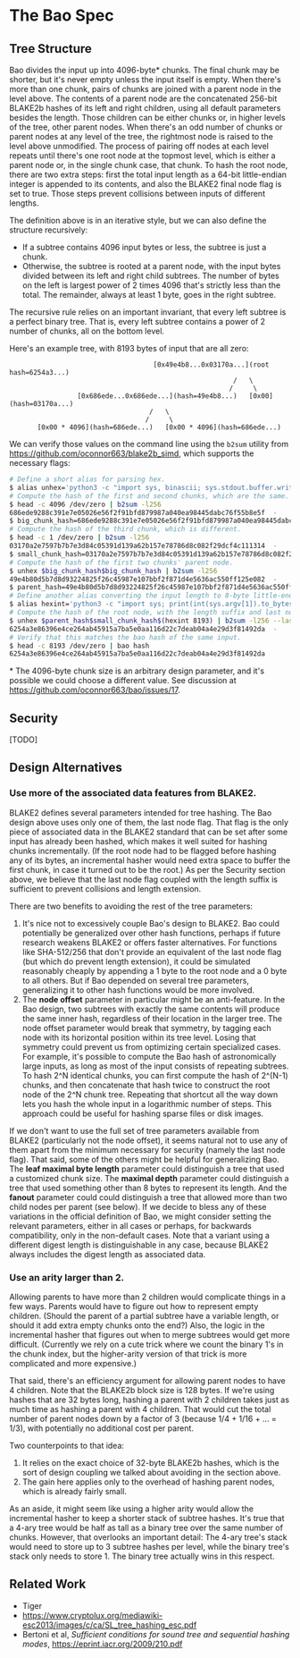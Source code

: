 # The Bao Spec

## Tree Structure

Bao divides the input up into 4096-byte* chunks. The final chunk may be
shorter, but it's never empty unless the input itself is empty. When there's
more than one chunk, pairs of chunks are joined with a parent node in the level
above. The contents of a parent node are the concatenated 256-bit BLAKE2b
hashes of its left and right children, using all default parameters besides the
length. Those children can be either chunks or, in higher levels of the tree,
other parent nodes. When there's an odd number of chunks or parent nodes at any
level of the tree, the rightmost node is raised to the level above unmodified.
The process of pairing off nodes at each level repeats until there's one root
node at the topmost level, which is either a parent node or, in the single
chunk case, that chunk. To hash the root node, there are two extra steps: first
the total input length as a 64-bit little-endian integer is appended to its
contents, and also the BLAKE2 final node flag is set to true. Those steps
prevent collisions between inputs of different lengths.

The definition above is in an iterative style, but we can also define the
structure recursively:

- If a subtree contains 4096 input bytes or less, the subtree is just a chunk.
- Otherwise, the subtree is rooted at a parent node, with the input bytes
  divided between its left and right child subtrees. The number of bytes on the
  left is largest power of 2 times 4096 that's strictly less than the total.
  The remainder, always at least 1 byte, goes in the right subtree.

The recursive rule relies on an important invariant, that every left subtree is
a perfect binary tree. That is, every left subtree contains a power of 2 number
of chunks, all on the bottom level.

Here's an example tree, with 8193 bytes of input that are all zero:

```
                                    [0x49e4b8...0x03170a...](root hash=6254a3...)
                                                        /   \
                                                       /     \
                 [0x686ede...0x686ede...](hash=49e4b8...)   [0x00](hash=03170a...)
                                   /   \
                                  /     \
       [0x00 * 4096](hash=686ede...)   [0x00 * 4096](hash=686ede...)
```

We can verify those values on the command line using the `b2sum` utility from
https://github.com/oconnor663/blake2b_simd, which supports the necessary flags:

```bash
# Define a short alias for parsing hex.
$ alias unhex='python3 -c "import sys, binascii; sys.stdout.buffer.write(binascii.unhexlify(sys.argv[1]))"'
# Compute the hash of the first and second chunks, which are the same.
$ head -c 4096 /dev/zero | b2sum -l256
686ede9288c391e7e05026e56f2f91bfd879987a040ea98445dabc76f55b8e5f  -
$ big_chunk_hash=686ede9288c391e7e05026e56f2f91bfd879987a040ea98445dabc76f55b8e5f
# Compute the hash of the third chunk, which is different.
$ head -c 1 /dev/zero | b2sum -l256
03170a2e7597b7b7e3d84c05391d139a62b157e78786d8c082f29dcf4c111314  -
$ small_chunk_hash=03170a2e7597b7b7e3d84c05391d139a62b157e78786d8c082f29dcf4c111314
# Compute the hash of the first two chunks' parent node.
$ unhex $big_chunk_hash$big_chunk_hash | b2sum -l256
49e4b80d5b7d8d93224825f26c45987e107bbf2f871d4e5636ac550ff125e082  -
$ parent_hash=49e4b80d5b7d8d93224825f26c45987e107bbf2f871d4e5636ac550ff125e082
# Define another alias converting the input length to 8-byte little-endian hex.
$ alias hexint='python3 -c "import sys; print(int(sys.argv[1]).to_bytes(8, \"little\").hex())"'
# Compute the hash of the root node, with the length suffix and last node flag.
$ unhex $parent_hash$small_chunk_hash$(hexint 8193) | b2sum -l256 --last-node
6254a3e86396e4ce264ab45915a7ba5e0aa116d22c7deab04a4e29d3f81492da  -
# Verify that this matches the bao hash of the same input.
$ head -c 8193 /dev/zero | bao hash
6254a3e86396e4ce264ab45915a7ba5e0aa116d22c7deab04a4e29d3f81492da
```

\* The 4096-byte chunk size is an arbitrary design parameter, and it's possible
we could choose a different value. See discussion at
https://github.com/oconnor663/bao/issues/17.

## Security

[TODO]

## Design Alternatives

### Use more of the associated data features from BLAKE2.

BLAKE2 defines several parameters intended for tree hashing. The Bao design
above uses only one of them, the last node flag. That flag is the only
piece of associated data in the BLAKE2 standard that can be set after some
input has already been hashed, which makes it well suited for hashing chunks
incrementally. (If the root node had to be flagged before hashing any of its
bytes, an incremental hasher would need extra space to buffer the first chunk,
in case it turned out to be the root.) As per the Security section above, we
believe that the last node flag coupled with the length suffix is
sufficient to prevent collisions and length extension.

There are two benefits to avoiding the rest of the tree parameters:

1. It's nice not to excessively couple Bao's design to BLAKE2. Bao could
   potentially be generalized over other hash functions, perhaps if future
   research weakens BLAKE2 or offers faster alternatives. For functions like
   SHA-512/256 that don't provide an equivalent of the last node flag (but
   which do prevent length extension), it could be simulated reasonably cheaply
   by appending a 1 byte to the root node and a 0 byte to all others. But if
   Bao depended on several tree parameters, generalizing it to other hash
   functions would be more involved.
2. The **node offset** parameter in particular might be an anti-feature. In the
   Bao design, two subtrees with exactly the same contents will produce the
   same inner hash, regardless of their location in the larger tree. The node
   offset parameter would break that symmetry, by tagging each node with its
   horizontal position within its tree level. Losing that symmetry could
   prevent us from optimizing certain specialized cases. For example, it's
   possible to compute the Bao hash of astronomically large inputs, as long as
   most of the input consists of repeating subtrees. To hash 2^N identical
   chunks, you can first compute the hash of 2^(N-1) chunks, and then
   concatenate that hash twice to construct the root node of the 2^N chunk
   tree. Repeating that shortcut all the way down lets you hash the whole input
   in a logarithmic number of steps. This approach could be useful for hashing
   sparse files or disk images.

If we don't want to use the full set of tree parameters available from BLAKE2
(particularly not the node offset), it seems natural not to use any of them
apart from the minimum necessary for security (namely the last node flag). That
said, some of the others might be helpful for generalizing Bao. The **leaf
maximal byte length** parameter could distinguish a tree that used a customized
chunk size. The **maximal depth** parameter could distinguish a tree that used
something other than 8 bytes to represent its length. And the **fanout**
parameter could could distinguish a tree that allowed more than two child nodes
per parent (see below). If we decide to bless any of these variations in the
official definition of Bao, we might consider setting the relevant parameters,
either in all cases or perhaps, for backwards compatibility, only in the
non-default cases. Note that a variant using a different digest length is
distinguishable in any case, because BLAKE2 always includes the digest length
as associated data.

### Use an arity larger than 2.

Allowing parents to have more than 2 children would complicate things in a few
ways. Parents would have to figure out how to represent empty children. (Should
the parent of a partial subtree have a variable length, or should it add extra
empty chunks onto the end?) Also, the logic in the incremental hasher that
figures out when to merge subtrees would get more difficult. (Currently we rely
on a cute trick where we count the binary 1's in the chunk index, but the
higher-arity version of that trick is more complicated and more expensive.)

That said, there's an efficiency argument for allowing parent nodes to have 4
children. Note that the BLAKE2b block size is 128 bytes. If we're using hashes
that are 32 bytes long, hashing a parent with 2 children takes just as much
time as hashing a parent with 4 children. That would cut the total number of
parent nodes down by a factor of 3 (because 1/4 + 1/16 + ... = 1/3), with
potentially no additional cost per parent.

Two counterpoints to that idea:

1. It relies on the exact choice of 32-byte BLAKE2b hashes, which is the sort
   of design coupling we talked about avoiding in the section above.
2. The gain here applies only to the overhead of hashing parent nodes, which is
   already fairly small.

As an aside, it might seem like using a higher arity would allow the
incremental hasher to keep a shorter stack of subtree hashes. It's true that a
4-ary tree would be half as tall as a binary tree over the same number of
chunks. However, that overlooks an important detail: The 4-ary tree's stack
would need to store up to 3 subtree hashes per level, while the binary tree's
stack only needs to store 1. The binary tree actually wins in this respect.

## Related Work

- Tiger
- https://www.cryptolux.org/mediawiki-esc2013/images/c/ca/SL_tree_hashing_esc.pdf
- Bertoni et al, *Sufficient conditions for sound tree and sequential hashing
  modes*, https://eprint.iacr.org/2009/210.pdf

